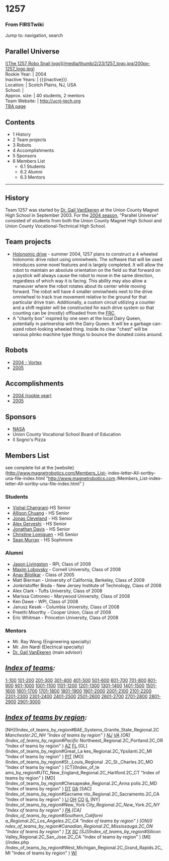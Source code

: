 # 1257

### From FIRSTwiki

Jump to: navigation, search

Parallel Universe  
---  
[![The 1257 Robo Snail logo](/media/thumb/2/23/1257_logo.jpg/200px-
1257_logo.jpg)](Image:1257_logo.jpg "The 1257 Robo Snail logo" )  
Rookie Year: | 2004  
Inactive Years: | {{{inactive}}}  
Location: | Scotch Plains, NJ, USA  
School: |  
Approx. size: | 40 students, 2 mentors  
Team Website: | <http://ucnj-tech.org>  
[TBA page](http://www.thebluealliance.net/tbatv/team.php?team=1257
"http://www.thebluealliance.net/tbatv/team.php?team=1257" )  
  
  

  

## Contents

  * 1 History
  * 2 Team projects
  * 3 Robots
  * 4 Accomplishments
  * 5 Sponsors
  * 6 Members List
    * 6.1 Students
    * 6.2 Alumni
    * 6.3 Mentors  
---  
  

## History

Team 1257 was started by [Dr. Gail VanEkeren](Gail_VanEkeren "Gail
VanEkeren" ) at the Union County Magnet High School in September 2003. For the
[2004 season](1257_in_2004 "1257 in 2004" ), "Parallel Universe"
consisted of students from both the Union County Magnet High School and Union
County Vocational-Technical High School.


## Team projects

  * [Holonomic drive](/index.php?title=Holonomic_drive&action=edit "Holonomic drive" ) \- summer 2004, 1257 plans to construct a 4 wheeled holonomic drive robot using omniwheels. The software that will be used introduces some novel features and is largely completed. It will allow the robot to maintain an absolute orientation on the field so that forward on a joystick will always cause the robot to move in the same direction, regardless of which way it is facing. This ability may also allow a maneuver where the robot rotates about its center while moving forward. The robot will have 4 smaller omniwheels next to the drive omniwheel to track true movement relative to the ground for that particular drive train. Additionally, a custom circuit utilizing a counter and a shift register will be constructed for each drive system so that counting can be (mostly) offloaded from the [FRC](robot-controller). 
  * A "charity box" inspired by one seen at the local Dairy Queen, potentially in partnership with the Dairy Queen. It will be a garbage can-sized robot-looking wheeled thing. Inside its clear "chest" will be various plinko machine type things to bounce the donated coins around. 


## Robots

  * [2004 - Vortex](1257_in_2004 "1257 in 2004" )
  * [2005](1257_in_2005 "1257 in 2005" )


## Accomplishments

  * [2004 (rookie year)](1257_in_2004 "1257 in 2004" )
  * [2005](1257_in_2005 "1257 in 2005" )


## Sponsors

  * [NASA](NASA "NASA" )
  * Union County Vocational School Board of Education 
  * Il Sogno's Pizza 

  


## Members List

see complete list at the [website](http://www.magnetrobotics.com/Members_List-
index-letter-All-sortby-una-file-index.html "http://www.magnetrobotics.com
/Members_List-index-letter-All-sortby-una-file-index.html" )


### Students

  * [Vishal Changrani](User:Vchangrani "User:Vchangrani" )-HS Senior 
  * [Allison Chuang](User:Ally "User:Ally" ) \- HS Senior 
  * [Jonas Cleveland](User:Jonas "User:Jonas" ) \- HS Senior 
  * [Alex Gerveshi](User:Alex "User:Alex" ) \- HS Senior 
  * [Jonathan Davis](User:Jonathan_Davis "User:Jonathan Davis" ) \- HS Senior 
  * [Christine Lomiguen](User:Christine "User:Christine" ) \- HS Senior 
  * [Sean Murray](User:Sean "User:Sean" ) \- HS Sophmore 


### Alumni

  * [Jason Livingston](User:Jason "User:Jason" ) \- RPI, Class of 2009 
  * [Maxim Lobovsky](User:Max "User:Max" ) \- Cornell University, Class of 2008 
  * [Anay Bilolikar](User:Bilolikar "User:Bilolikar" ) \- Class of 2005 
  * Matt Bierman - University of California, Berkeley, Class of 2009 
  * Jonkristoffer Bisda - New Jersey Institute of Technology, Class of 2008 
  * Alex Clark - Tufts University, Class of 2008 
  * Marissa Cotroneo - Marywood University, Class of 2008 
  * Ken Dawe - WPI, Class of 2008 
  * Janusz Kesek - Columbia University, Class of 2008 
  * Preethi Moorthy - Cooper Union, Class of 2008 
  * Eric Whitman - Princeton University, Class of 2008 


### Mentors

  * Mr. Ray Wong (Engineering specialty) 
  * Mr. Jim Nardi (Electrical specialty) 
  * [Dr. Gail VanEkeren](Gail_VanEkeren "Gail VanEkeren" ) (main advisor) 

  

_[Index of teams](Index_of_teams "Index of teams" ):_  
---  
  
[1-100](Index_of_teams#1-100 "Index of teams" )
[101-200](Index_of_teams#101-200 "Index of teams" )
[201-300](Index_of_teams#201-300 "Index of teams" )
[301-400](Index_of_teams#301-400 "Index of teams" )
[401-500](Index_of_teams#401-500 "Index of teams" )
[501-600](Index_of_teams#501-600 "Index of teams" )
[601-700](Index_of_teams#601-700 "Index of teams" )
[701-800](Index_of_teams#701-800 "Index of teams" )
[801-900](Index_of_teams#801-900 "Index of teams" )
[901-1000](Index_of_teams#901-1000 "Index of teams" )
[1001-1100](Index_of_teams#1001-1100 "Index of teams" )
[1101-1200](Index_of_teams#1101-1200 "Index of teams" )
[1201-1300](Index_of_teams#1201-1300 "Index of teams" )
[1301-1400](Index_of_teams#1301-1400 "Index of teams" )
[1401-1500](Index_of_teams#1401-1500 "Index of teams" )
[1501-1600](Index_of_teams#1501-1600 "Index of teams" )
[1601-1700](Index_of_teams#1601-1700 "Index of teams" )
[1701-1800](Index_of_teams#1701-1800 "Index of teams" )
[1801-1900](Index_of_teams#1801-1900 "Index of teams" )
[1901-2000](Index_of_teams#1901-2000 "Index of teams" )
[2001-2100](Index_of_teams#2001-2100 "Index of teams" )
[2101-2200](Index_of_teams#2101-2200 "Index of teams" )
[2201-2300](Index_of_teams#2201-2300 "Index of teams" )
[2301-2400](Index_of_teams#2301-2400 "Index of teams" )
[2401-2500](Index_of_teams#2401-2500 "Index of teams" )
[2501-2600](Index_of_teams#2501-2600 "Index of teams" )
[2601-2700](Index_of_teams#2601-2700 "Index of teams" )
[2701-2800](Index_of_teams#2701-2800 "Index of teams" )
[2801-2900](Index_of_teams#2801-2900 "Index of teams" )
[2901-3000](Index_of_teams#2901-3000 "Index of teams" )  
  
_[Index of teams by region](Index_of_teams_by_region "Index of
teams by region" ):_  
---  
  
[NH](Index_of_teams_by_region#BAE_Systems_Granite_State_Regional.2C
_Manchester.2C_NH "Index of teams by region" )
[NJ](Index_of_teams_by_region#New_Jersey_Regional.2C_Trenton.2C_NJ
"Index of teams by region" )
[VA](Index_of_teams_by_region#NASA.2FVCU_Regional.2C_Richmond.2C_VA
"Index of teams by region" ) [OR](Index_of_teams_by_region#Pacific_
Northwest_Regional.2C_Portland.2C_OR "Index of teams by region" )
[AZ](Index_of_teams_by_region#Arizona_Regional.2C_Phoenix.2C_AZ
"Index of teams by region" )
[FL](Index_of_teams_by_region#Florida_Regional.2C_Orlando.2C_FL
"Index of teams by region" ) [GL](Index_of_teams_by_region#Great_La
kes_Regional.2C_Ypsilanti.2C_MI "Index of teams by region" ) [PIT](
Index_of_teams_by_region#Pittsburgh_Regional.2C_Pittsburgh.2C_PA "Index of
teams by region" ) [MO](Index_of_teams_by_region#St._Louis_Regional
.2C_St._Charles.2C_MO "Index of teams by region" ) [CT](Index_of_te
ams_by_region#UTC_New_England_Regional.2C_Hartford.2C_CT "Index of teams by
region" ) [MD](Index_of_teams_by_region#Chesapeake_Regional.2C_Anna
polis.2C_MD "Index of teams by region" )
[DT](Index_of_teams_by_region#Detroit_Regional.2C_Detroit.2C_MI
"Index of teams by region" )
[GA](Index_of_teams_by_region#Peachtree_Regional.2C_Duluth.2C_GA
"Index of teams by region" ) [SAC](Index_of_teams_by_region#Sacrame
nto_Regional.2C_Sacramento.2C_CA "Index of teams by region" ) [LI](
Index_of_teams_by_region#SBPLI_Long_Island_Regional.2C_Brentwood.2C_NY "Index
of teams by region" )
[OH](Index_of_teams_by_region#Buckeye_Regional.2C_Cleveland.2C_OH
"Index of teams by region" )
[CO](Index_of_teams_by_region#Colorado_Regional.2C_Denver.2C_CO
"Index of teams by region" )
[IL](Index_of_teams_by_region#Midwest_Regional.2C_Evanston.2C_IL
"Index of teams by region" ) [NY](Index_of_teams_by_region#New_York
_City_Regional.2C_New_York.2C_NY "Index of teams by region" ) [PA](
Index_of_teams_by_region#Philadelphia_Regional.2C_Philadelphia.2C_PA "Index of
teams by region" ) [CA](Index_of_teams_by_region#Southern_Californi
a_Regional.2C_Los_Angeles.2C_CA "Index of teams by region" ) [ON](I
ndex_of_teams_by_region#Canadian_Regional.2C_Mississauga.2C_ON "Index of teams
by region" )
[TX](Index_of_teams_by_region#Lone_Star_Regional.2C_Houston.2C_TX
"Index of teams by region" )
[SC](Index_of_teams_by_region#Palmetto_Regional.2C_Columbia.2C_SC
"Index of teams by region" ) [SJ](Index_of_teams_by_region#Silicon_
Valley_Regional.2C_San_Jose.2C_CA "Index of teams by region" ) [MI](/index.php
/Index_of_teams_by_region#West_Michigan_Regional.2C_Grand_Rapids.2C_MI "Index
of teams by region" )
[WI](Index_of_teams_by_region#Wisconsin_Regional.2C_Milwaukee.2C_WI
"Index of teams by region" )  
  
